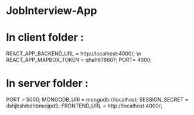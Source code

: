 # JobInterview-App

# In client folder :

REACT_APP_BACKEND_URL = http://localhost:4000/; \n
REACT_APP_MAPBOX_TOKEN = qhah678607;
PORT= 4000;

# In server folder :

PORT = 5000;
MONGODB_URI = mongodb://localhost;
SESSION_SECRET = dshjbslvbdhbmoijpdS;
FRONTEND_URL = http://localhost:4000/;
